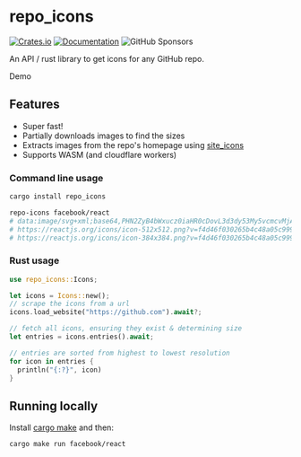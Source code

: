 # repo_icons

[![Crates.io](https://img.shields.io/crates/v/repo_icons.svg)](https://crates.io/crates/repo_icons)
[![Documentation](https://docs.rs/repo_icons/badge.svg)](https://docs.rs/repo_icons/)
![GitHub Sponsors](https://img.shields.io/github/sponsors/samdenty?style=social)

An API / rust library to get icons for any GitHub repo.

Demo

## Features

- Super fast!
- Partially downloads images to find the sizes
- Extracts images from the repo's homepage using [site_icons](https://github.com/samdenty/site_icons)
- Supports WASM (and cloudflare workers)

### Command line usage

```bash
cargo install repo_icons

repo-icons facebook/react
# data:image/svg+xml;base64,PHN2ZyB4bWxucz0iaHR0cDovL3d3dy53My5vcmcvMjAwMC9zdmciIHZpZXdCb3g9Ii0xMS41IC0xMC4yMzE3NCAyMyAyMC40NjM0OCI+CiAgPHRpdGxlPlJlYWN0IExvZ288L3RpdGxlPgogIDxjaXJjbGUgY3g9IjAiIGN5PSIwIiByPSIyLjA1IiBmaWxsPSIjNjFkYWZiIi8+CiAgPGcgc3Ryb2tlPSIjNjFkYWZiIiBzdHJva2Utd2lkdGg9IjEiIGZpbGw9Im5vbmUiPgogICAgPGVsbGlwc2Ugcng9IjExIiByeT0iNC4yIi8+CiAgICA8ZWxsaXBzZSByeD0iMTEiIHJ5PSI0LjIiIHRyYW5zZm9ybT0icm90YXRlKDYwKSIvPgogICAgPGVsbGlwc2Ugcng9IjExIiByeT0iNC4yIiB0cmFuc2Zvcm09InJvdGF0ZSgxMjApIi8+CiAgPC9nPgo8L3N2Zz4K site_logo svg
# https://reactjs.org/icons/icon-512x512.png?v=f4d46f030265b4c48a05c999b8d93791 app_icon png 512x512
# https://reactjs.org/icons/icon-384x384.png?v=f4d46f030265b4c48a05c999b8d93791 app_icon png 384x384
```

### Rust usage

```rust
use repo_icons::Icons;

let icons = Icons::new();
// scrape the icons from a url
icons.load_website("https://github.com").await?;

// fetch all icons, ensuring they exist & determining size
let entries = icons.entries().await;

// entries are sorted from highest to lowest resolution
for icon in entries {
  println("{:?}", icon)
}
```

## Running locally

Install [cargo make](https://github.com/sagiegurari/cargo-make) and then:

```bash
cargo make run facebook/react
```
